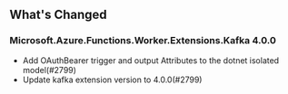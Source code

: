 ## What's Changed

<!-- Please add your release notes in the following format:
- My change description (#PR/#issue)
-->

### Microsoft.Azure.Functions.Worker.Extensions.Kafka 4.0.0

- Add OAuthBearer trigger and output Attributes to the dotnet isolated model(#2799)
- Update kafka extension version to 4.0.0(#2799)
